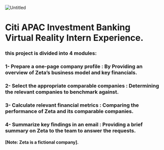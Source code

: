 ![Untitled](https://user-images.githubusercontent.com/74540804/191123290-6c7f1df8-10e2-42bc-be18-7b668db57fbe.png)



# Citi APAC Investment Banking Virtual Reality Intern Experience.

### this project is divided into 4 modules:
### 1- Prepare a one-page company profile : By Providing an overview of Zeta’s business model and key financials.
### 2- Select the appropriate comparable companies : Determining the relevant companies to benchmark against.
### 3- Calculate relevant financial metrics : Comparing the performance of Zeta and its comparable companies.
### 4- Summarize key findings in an email : Providing a brief summary on Zeta to the team to answer the requests.
####  [Note: Zeta is a fictional company].

